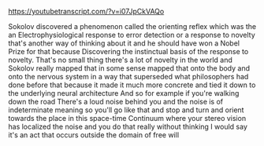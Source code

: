 https://youtubetranscript.com/?v=i07JpCkVAQo

 Sokolov discovered a phenomenon called the orienting reflex which was the an Electrophysiological response to error detection or a response to novelty that's another way of thinking about it and he should have won a Nobel Prize for that because Discovering the instinctual basis of the response to novelty. That's no small thing there's a lot of novelty in the world and Sokolov really mapped that in some sense mapped that onto the body and onto the nervous system in a way that superseded what philosophers had done before that because it made it much more concrete and tied it down to the underlying neural architecture And so for example if you're walking down the road There's a loud noise behind you and the noise is of indeterminate meaning so you'll go like that and stop and turn and orient towards the place in this space-time Continuum where your stereo vision has localized the noise and you do that really without thinking I would say it's an act that occurs outside the domain of free will